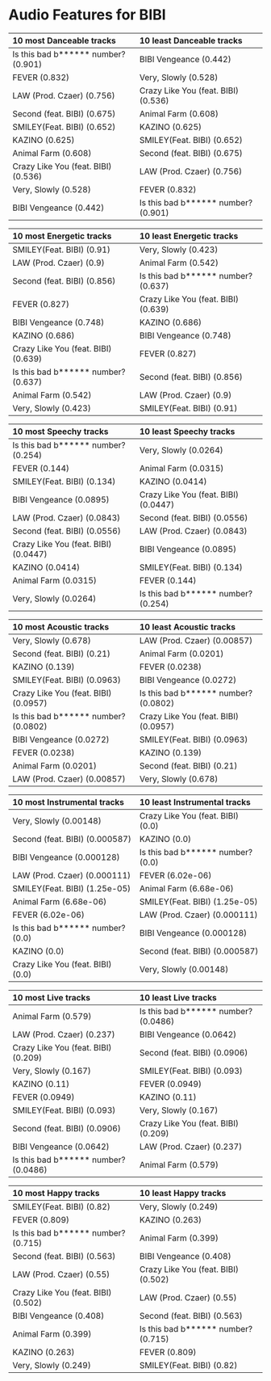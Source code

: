 # Audio Features for BIBI
| 10 most Danceable tracks | 10 least Danceable tracks |
|:---|:---|
| Is this bad b****** number? (0.901) | BIBI Vengeance (0.442) |
| FEVER (0.832) | Very, Slowly (0.528) |
| LAW (Prod. Czaer) (0.756) | Crazy Like You (feat. BIBI) (0.536) |
| Second (feat. BIBI) (0.675) | Animal Farm (0.608) |
| SMILEY(Feat. BIBI) (0.652) | KAZINO (0.625) |
| KAZINO (0.625) | SMILEY(Feat. BIBI) (0.652) |
| Animal Farm (0.608) | Second (feat. BIBI) (0.675) |
| Crazy Like You (feat. BIBI) (0.536) | LAW (Prod. Czaer) (0.756) |
| Very, Slowly (0.528) | FEVER (0.832) |
| BIBI Vengeance (0.442) | Is this bad b****** number? (0.901) |

| 10 most Energetic tracks | 10 least Energetic tracks |
|:---|:---|
| SMILEY(Feat. BIBI) (0.91) | Very, Slowly (0.423) |
| LAW (Prod. Czaer) (0.9) | Animal Farm (0.542) |
| Second (feat. BIBI) (0.856) | Is this bad b****** number? (0.637) |
| FEVER (0.827) | Crazy Like You (feat. BIBI) (0.639) |
| BIBI Vengeance (0.748) | KAZINO (0.686) |
| KAZINO (0.686) | BIBI Vengeance (0.748) |
| Crazy Like You (feat. BIBI) (0.639) | FEVER (0.827) |
| Is this bad b****** number? (0.637) | Second (feat. BIBI) (0.856) |
| Animal Farm (0.542) | LAW (Prod. Czaer) (0.9) |
| Very, Slowly (0.423) | SMILEY(Feat. BIBI) (0.91) |

| 10 most Speechy tracks | 10 least Speechy tracks |
|:---|:---|
| Is this bad b****** number? (0.254) | Very, Slowly (0.0264) |
| FEVER (0.144) | Animal Farm (0.0315) |
| SMILEY(Feat. BIBI) (0.134) | KAZINO (0.0414) |
| BIBI Vengeance (0.0895) | Crazy Like You (feat. BIBI) (0.0447) |
| LAW (Prod. Czaer) (0.0843) | Second (feat. BIBI) (0.0556) |
| Second (feat. BIBI) (0.0556) | LAW (Prod. Czaer) (0.0843) |
| Crazy Like You (feat. BIBI) (0.0447) | BIBI Vengeance (0.0895) |
| KAZINO (0.0414) | SMILEY(Feat. BIBI) (0.134) |
| Animal Farm (0.0315) | FEVER (0.144) |
| Very, Slowly (0.0264) | Is this bad b****** number? (0.254) |

| 10 most Acoustic tracks | 10 least Acoustic tracks |
|:---|:---|
| Very, Slowly (0.678) | LAW (Prod. Czaer) (0.00857) |
| Second (feat. BIBI) (0.21) | Animal Farm (0.0201) |
| KAZINO (0.139) | FEVER (0.0238) |
| SMILEY(Feat. BIBI) (0.0963) | BIBI Vengeance (0.0272) |
| Crazy Like You (feat. BIBI) (0.0957) | Is this bad b****** number? (0.0802) |
| Is this bad b****** number? (0.0802) | Crazy Like You (feat. BIBI) (0.0957) |
| BIBI Vengeance (0.0272) | SMILEY(Feat. BIBI) (0.0963) |
| FEVER (0.0238) | KAZINO (0.139) |
| Animal Farm (0.0201) | Second (feat. BIBI) (0.21) |
| LAW (Prod. Czaer) (0.00857) | Very, Slowly (0.678) |

| 10 most Instrumental tracks | 10 least Instrumental tracks |
|:---|:---|
| Very, Slowly (0.00148) | Crazy Like You (feat. BIBI) (0.0) |
| Second (feat. BIBI) (0.000587) | KAZINO (0.0) |
| BIBI Vengeance (0.000128) | Is this bad b****** number? (0.0) |
| LAW (Prod. Czaer) (0.000111) | FEVER (6.02e-06) |
| SMILEY(Feat. BIBI) (1.25e-05) | Animal Farm (6.68e-06) |
| Animal Farm (6.68e-06) | SMILEY(Feat. BIBI) (1.25e-05) |
| FEVER (6.02e-06) | LAW (Prod. Czaer) (0.000111) |
| Is this bad b****** number? (0.0) | BIBI Vengeance (0.000128) |
| KAZINO (0.0) | Second (feat. BIBI) (0.000587) |
| Crazy Like You (feat. BIBI) (0.0) | Very, Slowly (0.00148) |

| 10 most Live tracks | 10 least Live tracks |
|:---|:---|
| Animal Farm (0.579) | Is this bad b****** number? (0.0486) |
| LAW (Prod. Czaer) (0.237) | BIBI Vengeance (0.0642) |
| Crazy Like You (feat. BIBI) (0.209) | Second (feat. BIBI) (0.0906) |
| Very, Slowly (0.167) | SMILEY(Feat. BIBI) (0.093) |
| KAZINO (0.11) | FEVER (0.0949) |
| FEVER (0.0949) | KAZINO (0.11) |
| SMILEY(Feat. BIBI) (0.093) | Very, Slowly (0.167) |
| Second (feat. BIBI) (0.0906) | Crazy Like You (feat. BIBI) (0.209) |
| BIBI Vengeance (0.0642) | LAW (Prod. Czaer) (0.237) |
| Is this bad b****** number? (0.0486) | Animal Farm (0.579) |

| 10 most Happy tracks | 10 least Happy tracks |
|:---|:---|
| SMILEY(Feat. BIBI) (0.82) | Very, Slowly (0.249) |
| FEVER (0.809) | KAZINO (0.263) |
| Is this bad b****** number? (0.715) | Animal Farm (0.399) |
| Second (feat. BIBI) (0.563) | BIBI Vengeance (0.408) |
| LAW (Prod. Czaer) (0.55) | Crazy Like You (feat. BIBI) (0.502) |
| Crazy Like You (feat. BIBI) (0.502) | LAW (Prod. Czaer) (0.55) |
| BIBI Vengeance (0.408) | Second (feat. BIBI) (0.563) |
| Animal Farm (0.399) | Is this bad b****** number? (0.715) |
| KAZINO (0.263) | FEVER (0.809) |
| Very, Slowly (0.249) | SMILEY(Feat. BIBI) (0.82) |
